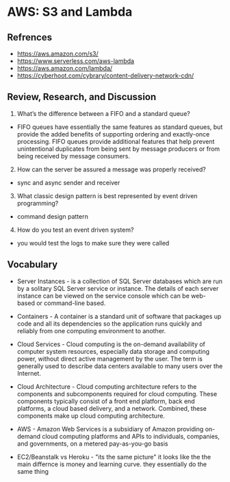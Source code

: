 # AWS: S3 and Lambda

## Refrences

- https://aws.amazon.com/s3/
- https://www.serverless.com/aws-lambda
- https://aws.amazon.com/lambda/
- https://cyberhoot.com/cybrary/content-delivery-network-cdn/

## Review, Research, and Discussion

1. What’s the difference between a FIFO and a standard queue?

- FIFO queues have essentially the same features as standard queues, but provide the added benefits of supporting ordering and exactly-once processing. FIFO queues provide additional features that help prevent unintentional duplicates from being sent by message producers or from being received by message consumers.

2. How can the server be assured a message was properly received?

- sync and async sender and receiver

3. What classic design pattern is best represented by event driven programming?

- command design pattern

4. How do you test an event driven system?

- you would test the logs to make sure they were called

## Vocabulary

- Server Instances - is a collection of SQL Server databases which are run by a solitary SQL Server service or instance. The details of each server instance can be viewed on the service console which can be web-based or command-line based.

- Containers - A container is a standard unit of software that packages up code and all its dependencies so the application runs quickly and reliably from one computing environment to another.

- Cloud Services - Cloud computing is the on-demand availability of computer system resources, especially data storage and computing power, without direct active management by the user. The term is generally used to describe data centers available to many users over the Internet.

- Cloud Architecture - Cloud computing architecture refers to the components and subcomponents required for cloud computing. These components typically consist of a front end platform, back end platforms, a cloud based delivery, and a network. Combined, these components make up cloud computing architecture.

- AWS - Amazon Web Services is a subsidiary of Amazon providing on-demand cloud computing platforms and APIs to individuals, companies, and governments, on a metered pay-as-you-go basis

- EC2/Beanstalk vs Heroku - "its the same picture" it looks like the the main differnce is money and learning curve. they essentially do the same thing
